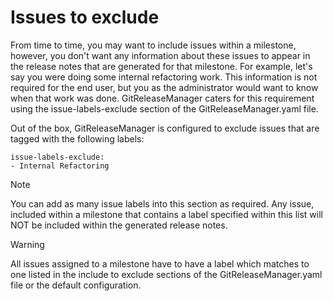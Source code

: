# Issues to exclude

From time to time, you may want to include issues within a milestone, however, you don't want any information about these issues to appear in the release notes that are generated for that milestone.  For example, let's say you were doing some internal refactoring work.  This information is not required for the end user, but you as the administrator would want to know when that work was done.  GitReleaseManager caters for this requirement using the issue-labels-exclude section of the GitReleaseManager.yaml file.

Out of the box, GitReleaseManager is configured to exclude issues that are tagged with the following labels:

```
issue-labels-exclude:
- Internal Refactoring
```

<div class="admonition note">
    <p class="first admonition-title">Note</p>
    <p class="last">
        You can add as many issue labels into this section as required.  Any issue, included within a milestone that contains a label specified within this list will NOT be included within the generated release notes.
    </p>
</div>

<div class="admonition attention">
    <p class="first admonition-title">Warning</p>
    <p class="last">
        All issues assigned to a milestone have to have a label which matches to one listed in the include to exclude sections of the GitReleaseManager.yaml file or the default configuration.
    </p>
</div>